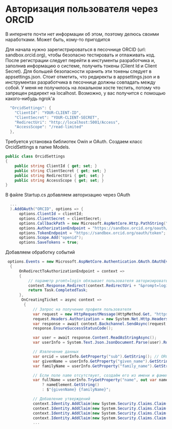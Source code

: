 # Авторизация пользователя через ORCID

В интернете почти нет информации об этом, поэтому делюсь своими наработками. Может быть, кому-то пригодится

Для начала нужно зарегистрироваться в песочнице ORCID (url: sandbox.orcid.org), чтобы безопасно тестировать и отлаживать код. После регистрации следует перейти в инстументы разработчика и, заполнив информацию о системе, получить токены (Client Id и Client Secret). 
Для большей безопасности хранить эти токены следует в appsettings.json. Стоит отметить, что редиректы в appsettings.json и в инструментах разработчика в песочнице должны совпадать между собой. У меня не получилось на локальном хосте тестить, потому что запрещен редирект на localhost.
Возможно, у вас получится с помощью какого-нибудь ngrok'a

```C#
  "OrcidSettings": {
    "ClientId": "YOUR-CLIENT-ID",
    "ClientSecret": "YOUR-CLIENT-SECRET",
    "RedirectUri": "http://localhost:5001/Access",
    "AccessScope": "/read-limited"
  },
```
Требуется установка библиотек Owin и OAuth. Создаем класс OrcidSettings в папке Models.

```C#
public class OrcidSettings
{
    public string ClientId { get; set; }
    public string ClientSecret { get; set; }
    public string RedirectUri { get; set; }
    public string AccessScope { get; set; }
}
```

В файле Startup.cs добавляем авторизацию через OAuth

```C#
  ...
  ).AddOAuth("ORCID", options => {
      options.ClientId = clientId;
      options.ClientSecret = clientSecret;
      options.CallbackPath = new Microsoft.AspNetCore.Http.PathString("/" + redirectUri);
      options.AuthorizationEndpoint = "https://sandbox.orcid.org/oauth/authorize";
      options.TokenEndpoint = "https://sandbox.orcid.org/oauth/token";
      options.Scope.Add("openid");
      options.SaveTokens = true;
```

Добавляем обработку событий

```C#
 options.Events = new Microsoft.AspNetCore.Authentication.OAuth.OAuthEvents
  {
      OnRedirectToAuthorizationEndpoint = context =>
      {
          // параметр promt=login обязывает пользователя авторизироваться по запросу, игнорируя единый вход
          context.Response.Redirect(context.RedirectUri + "&prompt=login");
          return Task.CompletedTask;
      },
       OnCreatingTicket = async context =>
        {
            // Запрос на получение профиля пользователя
            var request = new HttpRequestMessage(HttpMethod.Get, "https://sandbox.orcid.org/oauth/userinfo");
            request.Headers.Authorization = new System.Net.Http.Headers.AuthenticationHeaderValue("Bearer", context.AccessToken);
            var response = await context.Backchannel.SendAsync(request, HttpCompletionOption.ResponseHeadersRead, context.HttpContext.RequestAborted);
            response.EnsureSuccessStatusCode();

            var user = await response.Content.ReadAsStringAsync();
            var userInfo = System.Text.Json.JsonDocument.Parse(user).RootElement;

            // Извлечение данных
            var orcid = userInfo.GetProperty("sub").GetString(); // ORCID ID авторизированного пользователя
            var givenName = userInfo.GetProperty("given_name").GetString(); // имя пользователя
            var familyName = userInfo.GetProperty("family_name").GetString(); // фамилия пользователя

            // Если поле name отсутствует, создаём его из имени и фамилии
            var fullName = userInfo.TryGetProperty("name", out var nameElement) && nameElement.ValueKind != System.Text.Json.JsonValueKind.Null
                ? nameElement.GetString()
                : $"{givenName} {familyName}";

            // Добавление утверждений
            context.Identity.AddClaim(new System.Security.Claims.Claim("urn:orcid:orcid", orcid));
            context.Identity.AddClaim(new System.Security.Claims.Claim(System.Security.Claims.ClaimTypes.Name, fullName));
            context.Identity.AddClaim(new System.Security.Claims.Claim(System.Security.Claims.ClaimTypes.GivenName, givenName));
            context.Identity.AddClaim(new System.Security.Claims.Claim(System.Security.Claims.ClaimTypes.Surname, familyName));
            ...
```
